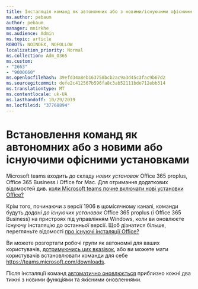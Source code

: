 ```yaml
---
title: Інсталяція команд як автономних або з новими/існуючими офісними установленням
ms.author: pebaum
author: pebaum
manager: mnirkhe
ms.audience: Admin
ms.topic: article
ROBOTS: NOINDEX, NOFOLLOW
localization_priority: Normal
ms.collection: Adm_O365
ms.custom:
- "2663"
- "9000660"
ms.openlocfilehash: 39efd34a8eb163758bcb2ac9a3d45c3fac9b67d2
ms.sourcegitcommit: defe2c412567b596fa8c3ab52111bde712ebb314
ms.translationtype: MT
ms.contentlocale: uk-UA
ms.lasthandoff: 10/29/2019
ms.locfileid: "37768894"
---
```

# <a name="installing-teams-as-standalone-or-with-new-or-existing-office-installations"></a>Встановлення команд як автономних або з новими або існуючими офісними установками

Microsoft teams входить до складу *нових установок* Office 365 proplus, Office 365 Business і Office for Mac. Для отримання додаткових відомостей див. [коли Microsoft teams почне включати нові установки Office?](https://docs.microsoft.com/deployoffice/teams-install#when-will-microsoft-teams-start-being-included-with-new-installations-of-office-365-proplus)

Крім того, починаючи з версії 1906 в щомісячному каналі, команди будуть *додані до існуючих установок* Office 365 proplus (і Office 365 Business) на пристроях під управлінням Windows, коли ви оновлюєте існуючу інсталяцію до останньої версії. Щоб дізнатися більше, перегляньте відомості [про існуючі інсталяції Office?](https://docs.microsoft.com/deployoffice/teams-install#what-about-existing-installations-of-office-365-proplus)

Ви можете розгортати робочі групи як автономні для ваших користувачів, [дотримуючись цих вказівок](https://docs.microsoft.com/MicrosoftTeams/msi-deployment), або ви можете мати користувачів встановлювати команди для себе https://teams.microsoft.com/downloads.

Після інсталяції команд [автоматично оновлюється](https://docs.microsoft.com/deployoffice/teams-install#feature-and-quality-updates-for-microsoft-teams) приблизно кожні два тижні з новими функціями та якісними оновленнями. 

